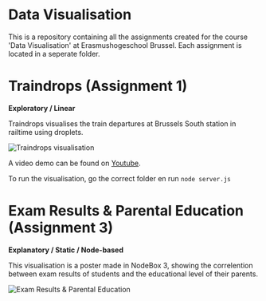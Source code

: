 # Data Visualisation

This is a repository containing all the assignments created for the course 'Data Visualisation' at Erasmushogeschool Brussel.
Each assignment is located in a seperate folder.

# Traindrops (Assignment 1)

**Exploratory / Linear**

Traindrops visualises the train departures at Brussels South station in railtime using droplets.   

![Traindrops visualisation](https://loggrblog.files.wordpress.com/2019/01/traindrops.png)   

A video demo can be found on [Youtube](https://youtu.be/nHyrRg0q7kE).   

To run the visualisation, go the correct folder en run `node server.js`

# Exam Results & Parental Education (Assignment 3)

**Explanatory / Static / Node-based**

This visualisation is a poster made in NodeBox 3, showing the correlention between exam results of students and the educational level of their parents.   

![Exam Results & Parental Education](https://loggrblog.files.wordpress.com/2019/01/exams_viz.jpg)